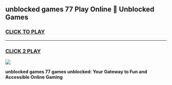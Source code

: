 
## unblocked games 77 Play Online 👋 Unblocked Games
<h3>
<a href="https://premium.freeplayer.one?title=unblocked_games_77&ref=19F">CLICK TO PLAY</a></h3>
<hr>

<h3>
<a href="https://premium.freeplayer.one?title=unblocked_games_77&ref=19F">CLICK 2 PLAY</a>
  
</h3>

<a href="https://premium.freeplayer.one?title=unblocked_games_77&ref=19F"><img src="https://clearcache.store/games.png"></a>


**unblocked games 77 games unblocked: Your Gateway to Fun and Accessible Online Gaming**
